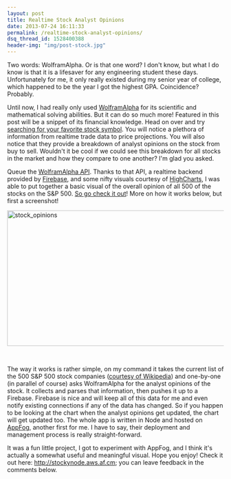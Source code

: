 ```yaml
---
layout: post
title: Realtime Stock Analyst Opinions
date: 2013-07-24 16:11:33
permalink: /realtime-stock-analyst-opinions/
dsq_thread_id: 1528400388
header-img: "img/post-stock.jpg"
---
```


Two words: WolframAlpha. Or is that one word? I don't know, but what I do know is that it is a lifesaver for any engineering student these days. Unfortunately for me, it only really existed during my senior year of college, which happened to be the year I got the highest GPA. Coincidence? Probably.

Until now, I had really only used <a title="WolframAlpha" href="http://wolframalpha.com" target="_blank">WolframAlpha</a> for its scientific and mathematical solving abilities. But it can do so much more! Featured in this post will be a snippet of its financial knowledge. Head on over and try <a title="WolframAlpha AAPL" href="http://www.wolframalpha.com/input/?i=AAPL" target="_blank">searching for your favorite stock symbol</a>. You will notice a plethora of information from realtime trade data to price projections. You will also notice that they provide a breakdown of analyst opinions on the stock from buy to sell. Wouldn't it be cool if we could see this breakdown for all stocks in the market and how they compare to one another? I'm glad you asked.<!--more-->

Queue the <a title="WolframAlpha API" href="http://products.wolframalpha.com/api/" target="_blank">WolframAlpha API</a>. Thanks to that API, a realtime backend provided by <a title="Firebase" href="https://www.firebase.com/" target="_blank">Firebase</a>, and some nifty visuals courtesy of <a title="HighCharts" href="http://www.highcharts.com/" target="_blank">HighCharts</a>, I was able to put together a basic visual of the overall opinion of all 500 of the stocks on the S&P 500. <a title="Stocky Node" href="http://stockynode.aws.af.cm" target="_blank">So go check it out</a>! More on how it works below, but first a screenshot!

<a href="http://mattdodge.net/wp-content/uploads/2013/07/stock_opinions.png" rel="image_group"><img class="aligncenter size-medium wp-image-259" alt="stock_opinions" src="http://mattdodge.net/wp-content/uploads/2013/07/stock_opinions-600x316.png" width="600" height="316" srcset="http://mattdodge.net/wp-content/uploads/2013/07/stock_opinions-600x316.png 600w, http://mattdodge.net/wp-content/uploads/2013/07/stock_opinions-1024x540.png 1024w" sizes="(max-width: 600px) 100vw, 600px" /></a>

&nbsp;

The way it works is rather simple, on my command it takes the current list of the 500 S&P 500 stock companies (<a title="Wikipedia S&P 500" href="http://en.wikipedia.org/wiki/List_of_S%26P_500_companies" target="_blank">courtesy of Wikipedia</a>) and one-by-one (in parallel of course) asks WolframAlpha for the analyst opinions of the stock. It collects and parses that information, then pushes it up to a Firebase. Firebase is nice and will keep all of this data for me and even notify existing connections if any of the data has changed. So if you happen to be looking at the chart when the analyst opinions get updated, the chart will get updated too. The whole app is written in Node and hosted on <a title="AppFog" href="https://www.appfog.com/" target="_blank">AppFog</a>, another first for me. I have to say, their deployment and management process is really straight-forward.

It was a fun little project, I got to experiment with AppFog, and I think it's actually a somewhat useful and meaningful visual. Hope you enjoy! Check it out here: <a title="Stocky Node" href="http://stockynode.aws.af.cm" target="_blank">http://stockynode.aws.af.cm</a>; you can leave feedback in the comments below.
